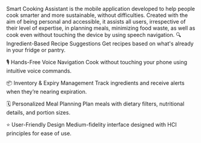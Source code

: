 Smart Cooking Assistant is the mobile application developed to help people cook smarter and more sustainable, without difficulties. Created with the aim of being personal and accessible, it assists all users, irrespective of their level of expertise, in planning meals, minimizing food waste, as well as cook even without touching the device by using speech navigation.
🔍 Ingredient-Based Recipe Suggestions
Get recipes based on what's already in your fridge or pantry.

🎙️ Hands-Free Voice Navigation
Cook without touching your phone using intuitive voice commands.

📦 Inventory & Expiry Management
Track ingredients and receive alerts when they’re nearing expiration.

🗓️ Personalized Meal Planning
Plan meals with dietary filters, nutritional details, and portion sizes.

⭐ User-Friendly Design
Medium-fidelity interface designed with HCI principles for ease of use.
